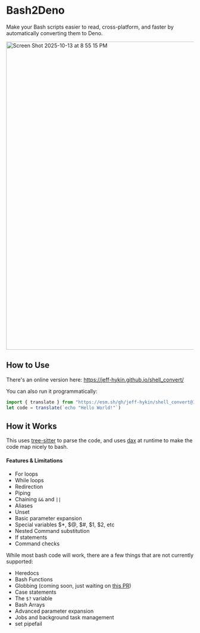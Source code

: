 # Bash2Deno

Make your Bash scripts easier to read, cross-platform, and faster by automatically converting them to Deno.

<img width="1461" height="827" alt="Screen Shot 2025-10-13 at 8 55 15 PM" src="https://github.com/user-attachments/assets/983a310a-c570-4f5c-950a-56e974232be1" />

## How to Use

There's an online version here: https://jeff-hykin.github.io/shell_convert/

You can also run it programmatically:

```js
import { translate } from "https://esm.sh/gh/jeff-hykin/shell_convert@1.0.0/main/api.js"
let code = translate(`echo "Hello World!"`)
```

## How it Works

This uses [tree-sitter](https://tree-sitter.github.io/tree-sitter/) to parse the code, and uses [dax](https://github.com/dsherret/dax) at runtime to make the code map nicely to bash.


#### Features & Limitations

- For loops
- While loops
- Redirection
- Piping
- Chaining `&&` and `||`
- Aliases
- Unset
- Basic parameter expansion
- Special variables $*, $@, $#, $1, $2, etc
- Nested Command substitution
- If statements
- Command checks

While most bash code will work, there are a few things that are not currently supported:

- Heredocs
- Bash Functions
- Globbing (coming soon, just waiting on [this PR](https://github.com/dsherret/dax/pull/338))
- Case statements
- The `$?` variable
- Bash Arrays
- Advanced parameter expansion
- Jobs and background task management
- set pipefail